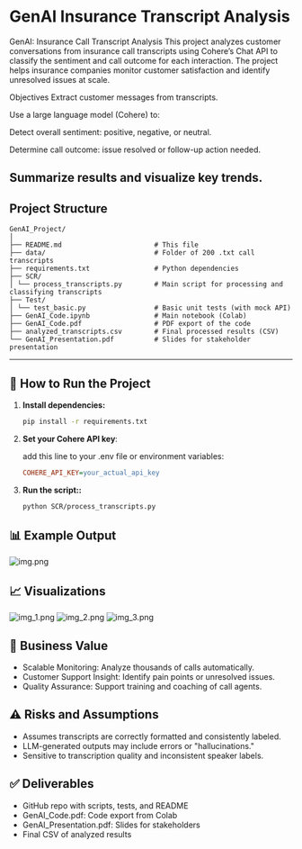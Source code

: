 # GenAI Insurance Transcript Analysis

GenAI: Insurance Call Transcript Analysis
This project analyzes customer conversations from insurance call transcripts using Cohere’s Chat API to classify the sentiment and call outcome for each interaction. The project helps insurance companies monitor customer satisfaction and identify unresolved issues at scale.

Objectives
Extract customer messages from transcripts.

Use a large language model (Cohere) to:

Detect overall sentiment: positive, negative, or neutral.

Determine call outcome: issue resolved or follow-up action needed.

Summarize results and visualize key trends.
---

## Project Structure
```
GenAI_Project/
│
├── README.md                       # This file
├── data/                           # Folder of 200 .txt call transcripts
├── requirements.txt                # Python dependencies
├── SCR/
│ └── process_transcripts.py        # Main script for processing and classifying transcripts
├── Test/
│ └── test_basic.py                 # Basic unit tests (with mock API)
├── GenAI_Code.ipynb                # Main notebook (Colab)
├── GenAI_Code.pdf                  # PDF export of the code
├── analyzed_transcripts.csv        # Final processed results (CSV)
└── GenAI_Presentation.pdf          # Slides for stakeholder presentation
```

---

## 🚀 How to Run the Project

1. **Install dependencies:**

   ```bash
   pip install -r requirements.txt

2. **Set your Cohere API key**:

    add this line to your .env file or environment variables:
   ```ini
   COHERE_API_KEY=your_actual_api_key

3. **Run the script::**

   ```bash
   python SCR/process_transcripts.py

## 📊 Example Output

![img.png](img.png)

## 📈 Visualizations
![img_1.png](img_1.png)
![img_2.png](img_2.png)
![img_3.png](img_3.png)

## 📌 Business Value
* Scalable Monitoring: Analyze thousands of calls automatically.
* Customer Support Insight: Identify pain points or unresolved issues.
* Quality Assurance: Support training and coaching of call agents.

## ⚠️ Risks and Assumptions
* Assumes transcripts are correctly formatted and consistently labeled.
* LLM-generated outputs may include errors or "hallucinations."
* Sensitive to transcription quality and inconsistent speaker labels.

## ✅ Deliverables
* GitHub repo with scripts, tests, and README
* GenAI_Code.pdf: Code export from Colab
* GenAI_Presentation.pdf: Slides for stakeholders
* Final CSV of analyzed results





